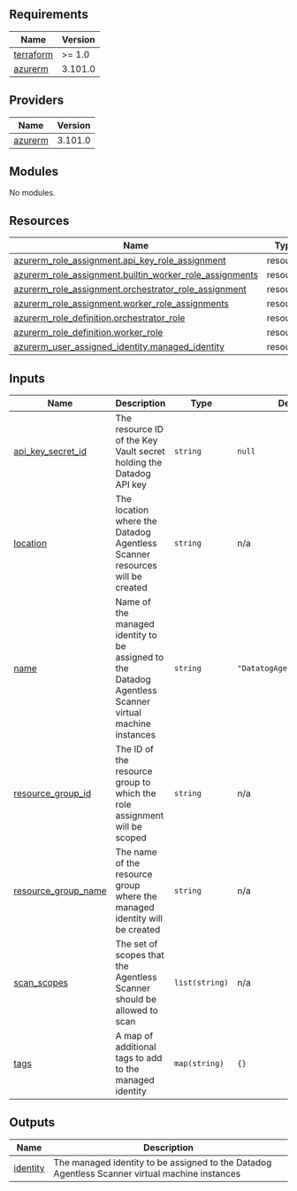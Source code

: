 <!-- BEGIN_TF_DOCS -->
## Requirements

| Name | Version |
|------|---------|
| <a name="requirement_terraform"></a> [terraform](#requirement\_terraform) | >= 1.0 |
| <a name="requirement_azurerm"></a> [azurerm](#requirement\_azurerm) | 3.101.0 |

## Providers

| Name | Version |
|------|---------|
| <a name="provider_azurerm"></a> [azurerm](#provider\_azurerm) | 3.101.0 |

## Modules

No modules.

## Resources

| Name | Type |
|------|------|
| [azurerm_role_assignment.api_key_role_assignment](https://registry.terraform.io/providers/hashicorp/azurerm/3.101.0/docs/resources/role_assignment) | resource |
| [azurerm_role_assignment.builtin_worker_role_assignments](https://registry.terraform.io/providers/hashicorp/azurerm/3.101.0/docs/resources/role_assignment) | resource |
| [azurerm_role_assignment.orchestrator_role_assignment](https://registry.terraform.io/providers/hashicorp/azurerm/3.101.0/docs/resources/role_assignment) | resource |
| [azurerm_role_assignment.worker_role_assignments](https://registry.terraform.io/providers/hashicorp/azurerm/3.101.0/docs/resources/role_assignment) | resource |
| [azurerm_role_definition.orchestrator_role](https://registry.terraform.io/providers/hashicorp/azurerm/3.101.0/docs/resources/role_definition) | resource |
| [azurerm_role_definition.worker_role](https://registry.terraform.io/providers/hashicorp/azurerm/3.101.0/docs/resources/role_definition) | resource |
| [azurerm_user_assigned_identity.managed_identity](https://registry.terraform.io/providers/hashicorp/azurerm/3.101.0/docs/resources/user_assigned_identity) | resource |

## Inputs

| Name | Description | Type | Default | Required |
|------|-------------|------|---------|:--------:|
| <a name="input_api_key_secret_id"></a> [api\_key\_secret\_id](#input\_api\_key\_secret\_id) | The resource ID of the Key Vault secret holding the Datadog API key | `string` | `null` | no |
| <a name="input_location"></a> [location](#input\_location) | The location where the Datadog Agentless Scanner resources will be created | `string` | n/a | yes |
| <a name="input_name"></a> [name](#input\_name) | Name of the managed identity to be assigned to the Datadog Agentless Scanner virtual machine instances | `string` | `"DatatogAgentlessScanner"` | no |
| <a name="input_resource_group_id"></a> [resource\_group\_id](#input\_resource\_group\_id) | The ID of the resource group to which the role assignment will be scoped | `string` | n/a | yes |
| <a name="input_resource_group_name"></a> [resource\_group\_name](#input\_resource\_group\_name) | The name of the resource group where the managed identity will be created | `string` | n/a | yes |
| <a name="input_scan_scopes"></a> [scan\_scopes](#input\_scan\_scopes) | The set of scopes that the Agentless Scanner should be allowed to scan | `list(string)` | n/a | yes |
| <a name="input_tags"></a> [tags](#input\_tags) | A map of additional tags to add to the managed identity | `map(string)` | `{}` | no |

## Outputs

| Name | Description |
|------|-------------|
| <a name="output_identity"></a> [identity](#output\_identity) | The managed identity to be assigned to the Datadog Agentless Scanner virtual machine instances |
<!-- END_TF_DOCS -->

